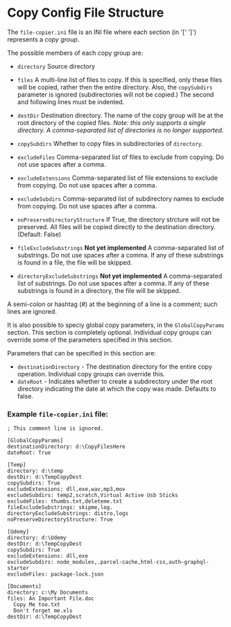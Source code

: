 # Copy Config File Structure

The `file-copier.ini` file is an INI file where each section (in '[' ']') represents a *copy group*.

The possible members of each copy group are:

 - `directory` Source directory

- `files` A multi-line list of files to copy.  If this is specified, only these files will be copied, rather then the entire directory.  Also, the `copySubdirs` parameter is ignored (subdirectories will not be copied.)  The second and following lines must be indented.

- `destDir` Destination directory.  The name of the copy group will be at the root directory of the copied files.  *Note: this only supports a single directory.  A comma-separated list of directories is no longer supported.*

- `copySubdirs` Whether to copy files in subdirectories of `directory`.

- `excludeFiles` Comma-separated list of files to exclude from copying.  Do not use spaces after a comma.

- `excludeExtensions` Comma-separated list of file extensions to exclude from copying.  Do not use spaces after a comma.

- `excludeSubdirs` Comma-separated list of subdirectory names to exclude from copying.  Do not use spaces after a comma.

- `noPreserveDirectoryStructure` If True, the directory strcture will not be preserved.  All files will be copied directly to the destination directory. (Default: False)

- `fileExcludeSubstrings` **Not yet implemented** A comma-separated list of substrings.  Do not use spaces after a comma.  If any of these substrings is found in a file, the file will be skipped.

- `directoryExcludeSubstrings` **Not yet implemented** A comma-separated list of substrings.  Do not use spaces after a comma.  If any of these substrings is found in a directory, the file will be skipped.

A semi-colon or hashtag (#) at the beginning of a line is a comment; such lines are ignored.

It is also possible to speciy global copy parameters, in the `GlobalCopyParams` section.  This section is completely optional.  Individual copy groups can override some of the parameters specified in this section.

Parameters that can be specified in this section are:

- `destinationDirectory` - The destination directory for the entire copy operation.  Individual copy groups can override this.
- `dateRoot` - Indicates whether to create a subdirectory under the root directory indicating the date at which the copy was made.  Defaults to false.

### Example `file-copier.ini` file:

```
; This comment line is ignored.

[GlobalCopyParams]
destinationDirectory: d:\CopyFilesHere
dateRoot: True

[Temp]
directory: d:\temp
destDir: d:\TempCopyDest
copySubdirs: True
excludeExtensions: dll,exe,wav,mp3,mov
excludeSubdirs: temp2,scratch,Virtual Active Usb Sticks
excludeFiles: thumbs.txt,deleteme.txt
fileExcludeSubstrings: skipme,log.
directoryExcludeSubstrings: distro,logs
noPreserveDirectoryStructure: True

[Udemy]
directory: d:\Udemy
destDir: d:\TempCopyDest
copySubdirs: True
excludeExtensions: dll,exe
excludeSubdirs: node_modules,.parcel-cache,html-css,auth-graphql-starter
excludeFiles: package-lock.json

[Documents]
directory: c:\My Documents
files: An Important File.doc
  Copy Me too.txt
  Don't forget me.xls
destDir: d:\TempCopyDest
```